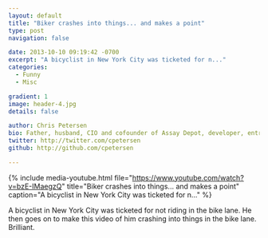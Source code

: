 ```yaml
---
layout: default
title: "Biker crashes into things... and makes a point"
type: post
navigation: false

date: 2013-10-10 09:19:42 -0700
excerpt: "A bicyclist in New York City was ticketed for n..."
categories:
  - Funny
  - Misc

gradient: 1
image: header-4.jpg
details: false

author: Chris Petersen
bio: Father, husband, CIO and cofounder of Assay Depot, developer, entrepreneur and technologist.
twitter: http://twitter.com/cpetersen
github: http://github.com/cpetersen

---
```


{% include media-youtube.html file="https://www.youtube.com/watch?v=bzE-IMaegzQ" title="Biker crashes into things... and makes a point" caption="A bicyclist in New York City was ticketed for n..." %}

A bicyclist in New York City was ticketed for not riding in the bike lane. He then goes on to make this video of him crashing into things in the bike lane. Brilliant. ﻿ 
